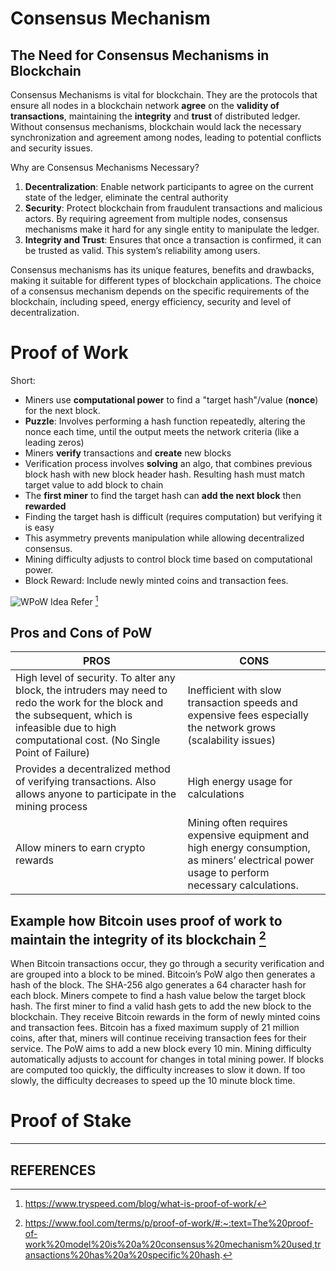 # Consensus Mechanism
## The Need for Consensus Mechanisms in Blockchain
Consensus Mechanisms is vital for blockchain. They are the protocols that ensure all nodes in a blockchain network **agree** on the **validity of transactions**, maintaining the **integrity** and **trust** of distributed ledger. Without consensus mechanisms, blockchain would lack the necessary synchronization and agreement among nodes, leading to potential conflicts and security issues.

Why are Consensus Mechanisms Necessary?
1. **Decentralization**: Enable network participants to agree on the current state of the ledger, eliminate the central authority
2. **Security**: Protect blockchain from fraudulent transactions and malicious actors. By requiring agreement from multiple nodes, consensus mechanisms make it hard for any single entity to manipulate the ledger.
3. **Integrity and Trust**: Ensures that once a transaction is confirmed, it can be trusted as valid. This system’s reliability among users.

Consensus mechanisms has its unique features, benefits and drawbacks, making it suitable for different types of blockchain applications. The choice of a consensus mechanism depends on the specific requirements of the blockchain, including speed, energy efficiency, security and level of decentralization. 

# Proof of Work
Short:
- Miners use **computational power** to find a "target hash"/value (**nonce**) for the next block.
- **Puzzle**: Involves performing a hash function repeatedly, altering the nonce each time, until the output meets the network criteria (like a leading zeros)
- Miners **verify** transactions and **create** new blocks
- Verification process involves **solving** an algo, that combines previous block hash with new block header hash. Resulting hash must match target value to add block to chain
- The **first miner** to find the target hash can **add the next block** then **rewarded**
- Finding the target hash is difficult (requires computation) but verifying it is easy
- This asymmetry prevents manipulation while allowing decentralized consensus.
- Mining difficulty adjusts to control block time based on computational power.
- Block Reward: Include newly minted coins and transaction fees.

![WPoW](https://github.com/zhenHai1021/Tijarah-Blockchain-Notes/assets/113818064/e0f0eb71-8e50-45d1-9064-f4e6e33bb229)
Idea Refer [^2]

## Pros and Cons of PoW
| PROS | CONS |
|--- | --- |
|High level of security. To alter any block, the intruders may need to redo the work for the block and the subsequent, which is infeasible due to high computational cost. (No Single Point of Failure)|Inefficient with slow transaction speeds and expensive fees especially the network grows (scalability issues)|
|Provides a decentralized method of verifying transactions. Also allows anyone to participate in the mining process|High energy usage for calculations|
|Allow miners to earn crypto rewards|Mining often requires expensive equipment and high energy consumption, as miners’ electrical power usage to perform necessary calculations.|

## Example how Bitcoin uses proof of work to maintain the integrity of its blockchain [^1]
When Bitcoin transactions occur, they go through a security verification and are grouped into a block to be mined. Bitcoin’s PoW algo then generates a hash of the block. The SHA-256 algo generates a 64 character hash for each block. Miners compete to find a hash value below the target block hash. The first miner to find a valid hash gets to add the new block to the blockchain. They receive Bitcoin rewards in the form of newly minted coins and transaction fees. Bitcoin has a fixed maximum supply of 21 million coins, after that, miners will continue receiving transaction fees for their service. The PoW aims to add a new block every 10 min. Mining difficulty automatically adjusts to account for changes in total mining power. If blocks are computed too quickly, the difficulty increases to slow it down. If too slowly, the difficulty decreases to speed up the 10 minute block time.

# Proof of Stake

---
## REFERENCES
[^1]: https://www.fool.com/terms/p/proof-of-work/#:~:text=The%20proof-of-work%20model%20is%20a%20consensus%20mechanism%20used,transactions%20has%20a%20specific%20hash. 
[^2]: https://www.tryspeed.com/blog/what-is-proof-of-work/ 
